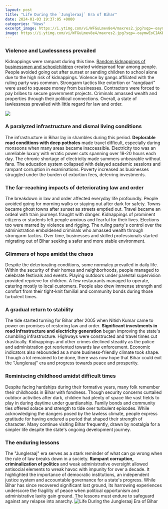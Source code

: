 ```yaml
---
layout: post
title: "Life During the `Jungleraaj` Era of Bihar"
date: 2024-01-03 19:37:05 +0000
categories: "News"
excerpt_image: https://i.ytimg.com/vi/WFGuLmev8e4/maxres2.jpg?sqp=-oaymwEoCIAKENAF8quKqQMcGADwAQH4Ac4FgAKACooCDAgAEAEYVyBlKC0wDw==&amp;rs=AOn4CLCnJr2mlq_kohudYK361JYoNN25Ww
image: https://i.ytimg.com/vi/WFGuLmev8e4/maxres2.jpg?sqp=-oaymwEoCIAKENAF8quKqQMcGADwAQH4Ac4FgAKACooCDAgAEAEYVyBlKC0wDw==&amp;rs=AOn4CLCnJr2mlq_kohudYK361JYoNN25Ww
---
```


### Violence and Lawlessness prevailed  
Kidnappings were rampant during this time. [Random kidnappings of businessmen and schoolchildren](https://store.fi.io.vn/th-of-july-cute-american-flag-funny-poodle-dog-fireworks) created widespread fear among people. People avoided going out after sunset or sending children to school alone due to the high risk of kidnappings. Violence by gangs affiliated with the ruling party was common. Strongarm tactics like extortion or "rangdaari" were used to squeeze money from businesses. Contractors were forced to pay bribes to secure government projects. Criminals amassed wealth and properties through their political connections. Overall, a state of lawlessness prevailed with little regard for law and order.

![](https://s4.scoopwhoop.com/anj/897184114.jpg)
### A paralyzed infrastructure and dismal living conditions
The infrastructure in Bihar lay in shambles during this period. **Deplorable road conditions with deep potholes** made travel difficult, especially during monsoons when many areas became inaccessible. Electricity too was an unreliable luxury with erratic power cuts spanning over 18-20 hours each day. The chronic shortage of electricity made summers unbearable without fans. The education system collapsed with delayed academic sessions and rampant corruption in examinations. Poverty increased as businesses struggled under the burden of extortion fees, deterring investments. 
### The far-reaching impacts of deteriorating law and order
The breakdown in law and order affected everyday life profoundly. People avoided going for morning walks or staying out after dark for safety. Towns became ghost towns after sunset as streets emptied out. Travel became an ordeal with train journeys fraught with danger. Kidnappings of prominent citizens or students left people anxious and fearful for their lives. Elections too were marred by violence and rigging. The ruling party's control over the administration emboldened criminals who amassed wealth through strongarm tactics. Over time, businesses and skilled professionals started migrating out of Bihar seeking a safer and more stable environment.
### Glimmers of hope amidst the chaos
Despite the deteriorating conditions, some normalcy prevailed in daily life. Within the security of their homes and neighborhoods, people managed to celebrate festivals and events. Playing outdoors under parental supervision provided reprieve for children. A few restaurants managed to operate, catering mostly to local customers. People also drew immense strength and comfort from their tight-knit familial and community bonds during those turbulent times.
### A gradual return to stability
The tide started turning for Bihar after 2005 when Nitish Kumar came to power on promises of restoring law and order. **Significant investments in road infrastructure and electricity generation** began improving the state's crumbling infrastructure. Highways were constructed and travel times cut drastically. Kidnappings and other crimes declined steadily as the police and administration got reoriented towards law enforcement. Economic indicators also rebounded as a more business-friendly climate took shape. Though a lot remained to be done, there was now hope that Bihar could exit the "Jungleraaj" era and progress towards peace and prosperity.
### Reminiscing childhood amidst difficult times
Despite facing hardships during their formative years, many folk remember their childhoods in Bihar with fondness. Though security concerns curtailed outdoor activities after dark, children had plenty of space like vast fields to play in during daytime under guardianship. Family bonds and community ties offered solace and strength to tide over turbulent episodes. While acknowledging the dangers posed by the lawless climate, people express gratitude for having endured a period that shaped their strength of character. Many continue visiting Bihar frequently, drawn by nostalgia for a simpler life despite the state's ongoing development journey.
### The enduring lessons
The "Jungleraaj" era serves as a stark reminder of what can go wrong when the rule of law breaks down in a society. **Rampant corruption, criminalization of politics** and weak administrative oversight allowed antisocial elements to wreak havoc with impunity for over a decade. It highlighted the importance of democratic institutions, an independent justice system and accountable governance for a state's progress. While Bihar has since recovered significant lost ground, its harrowing experiences underscore the fragility of peace when political opportunism and administrative laxity gain ground. The lessons must endure to safeguard against any relapse into anarchy.
![Life During the `Jungleraaj` Era of Bihar](https://i.ytimg.com/vi/WFGuLmev8e4/maxres2.jpg?sqp=-oaymwEoCIAKENAF8quKqQMcGADwAQH4Ac4FgAKACooCDAgAEAEYVyBlKC0wDw==&amp;rs=AOn4CLCnJr2mlq_kohudYK361JYoNN25Ww)
